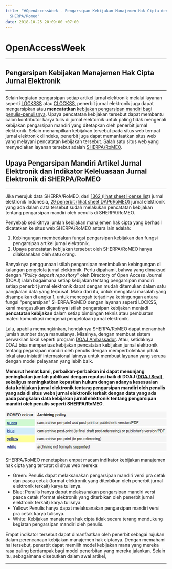 ```yaml
---
title: "#OpenAccessWeek - Pengarsipan Kebijakan Manajemen Hak Cipta dengan layanan
  SHERPA/Romeo"
date: 2018-10-25 20:09:00 +07:00
---
```


# **OpenAccessWeek**

----


## Pengarsipan Kebijakan Manajemen Hak Cipta Jurnal Elektronik

----

Selain kegiatan pengarsipan setiap artikel jurnal elektronik melalui layanan seperti [LOCKSSS](https://lockss.org/locksswiki/files/Link_Resolver_Integration_White_Paper.pdf) atau [CLOCKSS](file:///C:/Users/Wikimedia%20Indonesia/Downloads/Documents/D4-2_Report_on_a_deposit_licence_for_E-prints_2.pdf), penerbit jurnal elektronik juga dapat mengarsipkan atau **mencatatkan** [kebijakan pengarsipan mandiri bagi penulis-penulisnya](http://creativecommons.or.id/2018/10/pengalihan-hak-cipta-copyright-transfer-ciptaan-vs-pelisensian-ciptaan/). Upaya pencatatan kebijakan tersebut dapat membantu calon kontributor karya tulis di jurnal elektornik untuk paling tidak mengenali kebijakan pengarsipan mandiri yang ditetapkan oleh penerbit jurnal elektronik. Selain menampilkan kebijakan tersebut pada situs web tempat jurnal elektronik diindeks, penerbit juga dapat memanfaatkan situs web yang melayani pencatatan kebijakan tersebut. Salah satu situs web yang menyediakan layanan tersebut adalah [SHERPA/RoMEO](http://www.sherpa.ac.uk/romeo/index.php?la=en&fIDnum=|&mode=advanced).

## Upaya Pengarsipan Mandiri Artikel Jurnal Elektronik dan Indikator Keleluasaan Jurnal Elektronik di SHERPA/RoMEO

----

Jika merujuk data SHERPA/RoMEO, dari [1362 (lihat sheet license list)](https://drive.google.com/open?id=1VzXhxdJmJfgnxQOVM3tKpBfU7tKVN-W3) jurnal elektronik Indonesia, [29 penerbit (lihat sheet DAP6RoMEO)](https://drive.google.com/open?id=1VzXhxdJmJfgnxQOVM3tKpBfU7tKVN-W3) jurnal elektronik yang ada dalam data tersebut sudah melakukan pencatatan kebijakan tentang pengarsipan mandiri oleh penulis di SHERPA/RoMEO.

Penyebab sedikitnya jumlah kebijakan manajemen hak cipta yang berhasil dicatatkan ke situs web SHERPA/RoMEO antara lain adalah:

1.  Kebingungan membedakan fungsi pengarsipan kebijakan dan fungsi pengarsipan artikel jurnal elektronik.
2. Upaya pencatatan kebijakan tersebut oleh SHERPA/RoMEO hanya dilaksanakan oleh satu orang.

Banyaknya penggunaan istilah pengarsipan menimbulkan kebingungan di kalangan pengelola jurnal elektronik. Perlu dipahami, bahwa yang dimaksud dengan "*Policy deposit repository*" oleh Directory of Open Access Journal (DOAJ) ialah bagaimana setiap kebijakan tentang pengarsipan mandiri setiap penerbit jurnal elektronik dapat dengan mudah ditemukan dalam satu pangkalan data yang terpusat. Maka dari itu, untuk mengatasi masalah yang disampaikan di angka 1, untuk mencegah terjadinya kebingungan antara fungsi "pengarsipan" SHERPA/RoMEO dengan layanan seperti LOCKSS, kami mengusulkan digantinya istilah pengarsipan kebijakan menjadi **pencatatan kebijakan** dalam setiap bimbingan teknis atau pembuatan materi komunikasi mengenai pengelolaan jurnal elektronik. 

Lalu, apabila memungkinkan, hendaknya SHERPA/RoMEO dapat menambah jumlah sumber daya manusianya. Misalnya, dengan membuat sistem perwakilan lokal seperti program [DOAJ Ambassador](https://blog.doaj.org/2016/06/20/presenting-the-doaj-ambassadors/). Atau, setidaknya DOAJ bisa memperluas kebijakan pencatatan kebijakan jurnal elektronik tentang pegarsipan mandiri oleh penulis dengan memperbolehkan pihak lokal atau inisiatif internasional lainnya untuk membuat layanan yang serupa dengan model pelayanan yang lebih baik. 

**Menurut hemat kami, perbaikan-perbaikan ini dapat menunjang peningkatan jumlah publikasi dengan reputasi baik di DOAJ ([DOAJ Seal](http://creativecommons.or.id/2018/10/number-openaccessweek-praktik-terbaik-manajemen-hak-cipta-pada-sistem-jurnal-elektronik-terbuka/)), sekaligus meningkatkan kepastian hukum dengan adanya kesesuaian data kebijakan jurnal elektronik tentang pengarsipan mandiri oleh penulis yang ada di situs webn jurnal elektronik terkait dengan data yang ada pada pangkalan data kebijakan jurnal elektronik tentang pengarsipan mandiri oleh penulis seperti SHERPA/RoMEO**.

![RoMEO warna.jpg](/uploads/RoMEO%20warna.jpg)

SHERPA/RoMEO menetapkan empat macam indikator kebijakan manajemen hak cipta yang tercatat di situs web mereka:

* Green: Penulis dapat melaksanakan pengarsipan mandiri versi pra cetak dan pasca cetak (format elektronik yang diterbikan oleh penerbit jurnal elektronik terkait) karya tulisnya.
* Blue: Penulis hanya dapat melaksanakan pengarsipan mandiri versi pasca cetak (format elektronik yang diterbikan oleh penerbit jurnal elektronik terkait) karya tulisnya.
* Yellow: Penulis hanya dapat melaksanakan pengarsipan mandiri versi pra cetak karya tulisnya.
* White: Kebijakan manajemen hak cipta tidak secara terang mendukung kegiatan pengarsipan mandiri oleh penulis.

Empat indikator tersebut dapat dimanfaatkan oleh penerbit sebagai rujukan dalam perencanaan kebijakan manajemen hak ciptanya. Dengan memahami hal tersebut, penerbit dapat memilih model kebijakan mana yang mereka rasa paling berdampak bagi model penerbitan yang mereka jalankan. Selain itu, sebagaimana disebutkan dalam awal artikel, 


----